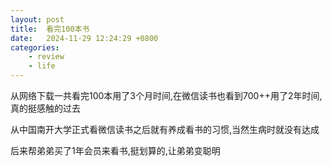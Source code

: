 ```yaml
---
layout: post
title:  看完100本书
date:   2024-11-29 12:24:29 +0800
categories: 
    - review
    - life 
---
```


从网络下载一共看完100本用了3个月时间,在微信读书也看到700++用了2年时间,真的挺感触的过去

从中国南开大学正式看微信读书之后就有养成看书的习惯,当然生病时就没有达成

后来帮弟弟买了1年会员来看书,挺划算的,让弟弟变聪明

<!-- 确实是毁了自己的学习生涯

没有办法从中国和台湾读书 -->